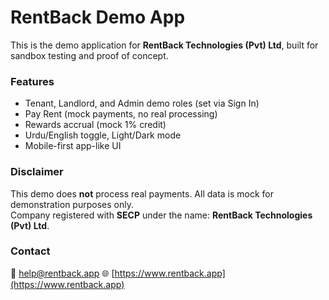# RentBack Demo App

This is the demo application for **RentBack Technologies (Pvt) Ltd**, built for sandbox testing and proof of concept.

### Features
- Tenant, Landlord, and Admin demo roles (set via Sign In)
- Pay Rent (mock payments, no real processing)
- Rewards accrual (mock 1% credit)
- Urdu/English toggle, Light/Dark mode
- Mobile-first app-like UI

### Disclaimer
This demo does **not** process real payments. All data is mock for demonstration purposes only.  
Company registered with **SECP** under the name: **RentBack Technologies (Pvt) Ltd**.  

### Contact
📩 help@rentback.app
🌐 [https://www.rentback.app](https://www.rentback.app)
